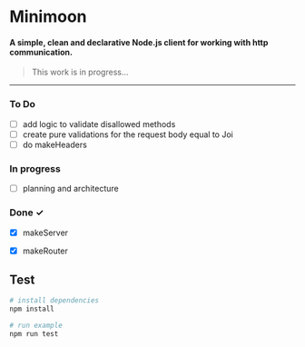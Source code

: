 # Minimoon

#### A simple, clean and declarative Node.js client for working with http communication.

> This work is in progress...

<hr>

### To Do

- [ ] add logic to validate disallowed methods
- [ ] create pure validations for the request body equal to Joi
- [ ] do makeHeaders

### In progress

- [ ] planning and architecture

### Done ✓

- [x] makeServer
- [x] makeRouter


## Test
```bash
# install dependencies
npm install

# run example
npm run test
```